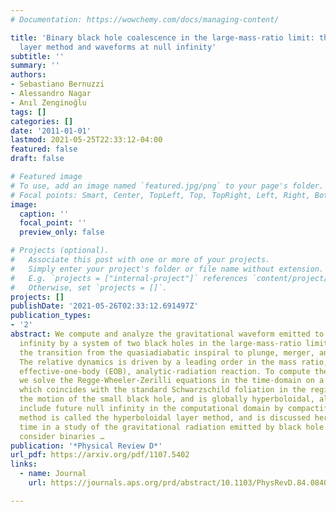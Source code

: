 ```yaml
---
# Documentation: https://wowchemy.com/docs/managing-content/

title: 'Binary black hole coalescence in the large-mass-ratio limit: the hyperboloidal
  layer method and waveforms at null infinity'
subtitle: ''
summary: ''
authors:
- Sebastiano Bernuzzi
- Alessandro Nagar
- Anıl Zenginoğlu
tags: []
categories: []
date: '2011-01-01'
lastmod: 2021-05-25T22:33:12-04:00
featured: false
draft: false

# Featured image
# To use, add an image named `featured.jpg/png` to your page's folder.
# Focal points: Smart, Center, TopLeft, Top, TopRight, Left, Right, BottomLeft, Bottom, BottomRight.
image:
  caption: ''
  focal_point: ''
  preview_only: false

# Projects (optional).
#   Associate this post with one or more of your projects.
#   Simply enter your project's folder or file name without extension.
#   E.g. `projects = ["internal-project"]` references `content/project/deep-learning/index.md`.
#   Otherwise, set `projects = []`.
projects: []
publishDate: '2021-05-26T02:33:12.691497Z'
publication_types:
- '2'
abstract: We compute and analyze the gravitational waveform emitted to future null
  infinity by a system of two black holes in the large-mass-ratio limit. We consider
  the transition from the quasiadiabatic inspiral to plunge, merger, and ringdown.
  The relative dynamics is driven by a leading order in the mass ratio, 5PN-resummed,
  effective-one-body (EOB), analytic-radiation reaction. To compute the waveforms,
  we solve the Regge-Wheeler-Zerilli equations in the time-domain on a spacelike foliation,
  which coincides with the standard Schwarzschild foliation in the region including
  the motion of the small black hole, and is globally hyperboloidal, allowing us to
  include future null infinity in the computational domain by compactification. This
  method is called the hyperboloidal layer method, and is discussed here for the first
  time in a study of the gravitational radiation emitted by black hole binaries. We
  consider binaries …
publication: '*Physical Review D*'
url_pdf: https://arxiv.org/pdf/1107.5402
links:
  - name: Journal
    url: https://journals.aps.org/prd/abstract/10.1103/PhysRevD.84.084026

---
```

